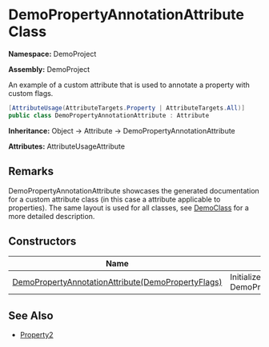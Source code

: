 # DemoPropertyAnnotationAttribute Class

**Namespace:** DemoProject

**Assembly:** DemoProject

An example of a custom attribute that is used to annotate a property with custom flags.

```csharp
[AttributeUsage(AttributeTargets.Property | AttributeTargets.All)]
public class DemoPropertyAnnotationAttribute : Attribute
```

**Inheritance:** Object → Attribute → DemoPropertyAnnotationAttribute

**Attributes:** AttributeUsageAttribute

## Remarks

DemoPropertyAnnotationAttribute showcases the generated documentation for a custom attribute class             (in this case a attribute applicable to properties).             The same layout is used for all classes, see [DemoClass](../DemoClass/Type.md) for a more detailed description.

## Constructors

| Name                                                                  | Description                                                   |
| --------------------------------------------------------------------- | ------------------------------------------------------------- |
| [DemoPropertyAnnotationAttribute(DemoPropertyFlags)](Constructors.md) | Initializes a new instance of DemoPropertyAnnotationAttribute |

## See Also

- [Property2](../DemoClass/Properties/Property2.md)
